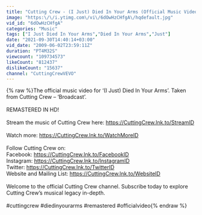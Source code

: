 ```yaml
---
title: "Cutting Crew - (I Just) Died In Your Arms (Official Music Video)"
image: "https:\/\/i.ytimg.com\/vi\/6dOwHzCHfgA\/hqdefault.jpg"
vid_id: "6dOwHzCHfgA"
categories: "Music"
tags: ["I Just Died In Your Arms","Died In Your Arms","Just"]
date: "2021-09-30T14:40:14+03:00"
vid_date: "2009-06-02T23:59:11Z"
duration: "PT4M32S"
viewcount: "109734573"
likeCount: "812437"
dislikeCount: "15637"
channel: "CuttingCrewVEVO"
---
```

{% raw %}The official music video for ‘(I Just) Died In Your Arms’. Taken from Cutting Crew – ‘Broadcast’.<br /> <br />REMASTERED IN HD!<br /> <br />Stream the music of Cutting Crew here: <a rel="nofollow" target="blank" href="https://CuttingCrew.lnk.to/StreamID">https://CuttingCrew.lnk.to/StreamID</a><br /><br />Watch more: <a rel="nofollow" target="blank" href="https://CuttingCrew.lnk.to/WatchMoreID">https://CuttingCrew.lnk.to/WatchMoreID</a><br /><br />Follow Cutting Crew on:<br />Facebook: <a rel="nofollow" target="blank" href="https://CuttingCrew.lnk.to/FacebookID">https://CuttingCrew.lnk.to/FacebookID</a> <br />Instagram: <a rel="nofollow" target="blank" href="https://CuttingCrew.lnk.to/InstagramID">https://CuttingCrew.lnk.to/InstagramID</a> <br />Twitter: <a rel="nofollow" target="blank" href="https://CuttingCrew.lnk.to/TwitterID">https://CuttingCrew.lnk.to/TwitterID</a> <br />Website and Mailing List: <a rel="nofollow" target="blank" href="https://CuttingCrew.lnk.to/WebsiteID">https://CuttingCrew.lnk.to/WebsiteID</a><br /> <br />Welcome to the official Cutting Crew channel. Subscribe today to explore Cutting Crew’s musical legacy in-depth.<br /> <br />#cuttingcrew #diedinyourarms #remastered #officialvideo{% endraw %}
